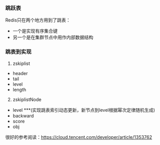 






### 跳跃表
Redis只在两个地方用到了跳表：  
- 一个是实现有序集合键  
- 另一个是在集群节点中用作内部数据结构  

### 跳表到实现  
1. zskiplist  
- header  
- tail  
- level 
- length  

2. zskiplistNode  
- level ***(实现跳表索引动态更新，新节点到level根据幂次定律随机生成)  
- backward  
- score  
- obj  





很好的参考阅读：https://cloud.tencent.com/developer/article/1353762
